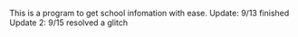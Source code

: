 This is a program to get school infomation with ease.
Update: 9/13 finished
Update 2: 9/15 resolved a glitch
